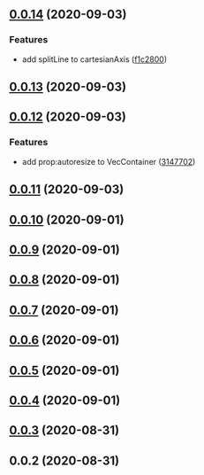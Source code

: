 <a name="0.0.14"></a>
## [0.0.14](https://github.com/shaonialife/vue-echarts-components/compare/v0.0.13...v0.0.14) (2020-09-03)


### Features

* add splitLine to cartesianAxis ([f1c2800](https://github.com/shaonialife/vue-echarts-components/commit/f1c2800))



<a name="0.0.13"></a>
## [0.0.13](https://github.com/shaonialife/vue-echarts-components/compare/v0.0.12...v0.0.13) (2020-09-03)



<a name="0.0.12"></a>
## [0.0.12](https://github.com/shaonialife/vue-echarts-components/compare/v0.0.11...v0.0.12) (2020-09-03)


### Features

* add prop:autoresize to VecContainer ([3147702](https://github.com/shaonialife/vue-echarts-components/commit/3147702))



<a name="0.0.11"></a>
## [0.0.11](https://github.com/shaonialife/vue-echarts-components/compare/v0.0.10...v0.0.11) (2020-09-03)



<a name="0.0.10"></a>
## [0.0.10](https://github.com/shaonialife/vue-echarts-components/compare/v0.0.9...v0.0.10) (2020-09-01)



<a name="0.0.9"></a>
## [0.0.9](https://github.com/shaonialife/vue-echarts-components/compare/v0.0.8...v0.0.9) (2020-09-01)



<a name="0.0.8"></a>
## [0.0.8](https://github.com/shaonialife/vue-echarts-components/compare/v0.0.7...v0.0.8) (2020-09-01)



<a name="0.0.7"></a>
## [0.0.7](https://github.com/shaonialife/vue-echarts-components/compare/v0.0.6...v0.0.7) (2020-09-01)



<a name="0.0.6"></a>
## [0.0.6](https://github.com/shaonialife/vue-echarts-components/compare/v0.0.5...v0.0.6) (2020-09-01)



<a name="0.0.5"></a>
## [0.0.5](https://github.com/shaonialife/vue-echarts-components/compare/v0.0.4...v0.0.5) (2020-09-01)



<a name="0.0.4"></a>
## [0.0.4](https://github.com/shaonialife/vue-echarts-components/compare/v0.0.3...v0.0.4) (2020-09-01)



<a name="0.0.3"></a>
## [0.0.3](https://github.com/shaonialife/vue-echarts-components/compare/v0.0.2...v0.0.3) (2020-08-31)



<a name="0.0.2"></a>
## 0.0.2 (2020-08-31)



